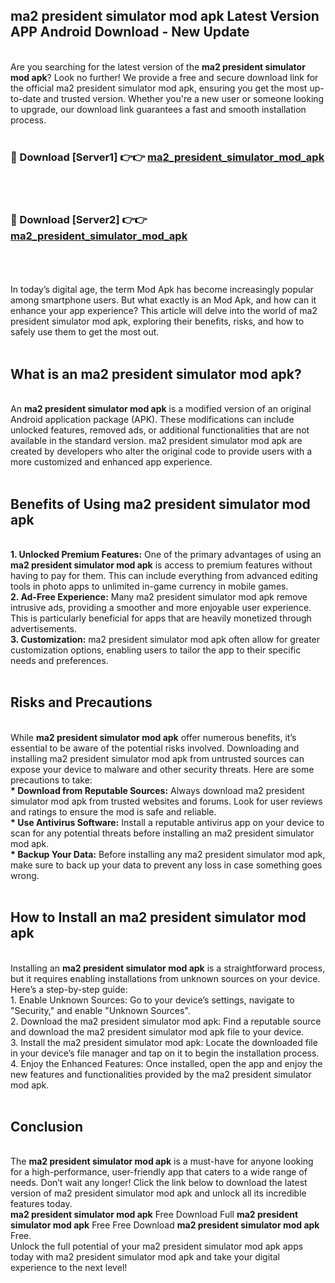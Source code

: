 ## ma2 president simulator mod apk Latest Version APP Android Download - New Update
<br>
Are you searching for the latest version of the <strong>ma2 president simulator mod apk</strong>? Look no further! We provide a free and secure download link for the official ma2 president simulator mod apk, ensuring you get the most up-to-date and trusted version. Whether you're a new user or someone looking to upgrade, our download link guarantees a fast and smooth installation process.
<br>
<br>
<h3>🔴 Download [Server1] 👉👉 <a href="https://modyolo.store/ma2+president+simulator+mod+apk">ma2_president_simulator_mod_apk</a></h3><br>
<br>
<h3>🔴 Download [Server2] 👉👉 <a href="https://modyolo.store/ma2+president+simulator+mod+apk">ma2_president_simulator_mod_apk</a></h3><br>
<br>
<br>
In today’s digital age, the term Mod Apk has become increasingly popular among smartphone users. But what exactly is an Mod Apk, and how can it enhance your app experience? This article will delve into the world of ma2 president simulator mod apk, exploring their benefits, risks, and how to safely use them to get the most out.
<br>
<br>
<h2>What is an ma2 president simulator mod apk?</h2>
<br>
An <strong>ma2 president simulator mod apk</strong> is a modified version of an original Android application package (APK). These modifications can include unlocked features, removed ads, or additional functionalities that are not available in the standard version. ma2 president simulator mod apk are created by developers who alter the original code to provide users with a more customized and enhanced app experience.
<br>
<br>
<h2>Benefits of Using ma2 president simulator mod apk</h2>
<br>
<strong> 1. Unlocked Premium Features:</strong> One of the primary advantages of using an <strong>ma2 president simulator mod apk</strong> is access to premium features without having to pay for them. This can include everything from advanced editing tools in photo apps to unlimited in-game currency in mobile games.
<br>
<strong> 2. Ad-Free Experience:</strong> Many ma2 president simulator mod apk remove intrusive ads, providing a smoother and more enjoyable user experience. This is particularly beneficial for apps that are heavily monetized through advertisements.
<br>
<strong> 3. Customization:</strong> ma2 president simulator mod apk often allow for greater customization options, enabling users to tailor the app to their specific needs and preferences.
<br>
<br>
<h2>Risks and Precautions</h2>
<br>
While <strong>ma2 president simulator mod apk</strong> offer numerous benefits, it’s essential to be aware of the potential risks involved. Downloading and installing ma2 president simulator mod apk from untrusted sources can expose your device to malware and other security threats. Here are some precautions to take:
<br>
<strong> * Download from Reputable Sources:</strong> Always download ma2 president simulator mod apk from trusted websites and forums. Look for user reviews and ratings to ensure the mod is safe and reliable.
<br>
<strong> * Use Antivirus Software:</strong> Install a reputable antivirus app on your device to scan for any potential threats before installing an ma2 president simulator mod apk.
<br>
<strong> * Backup Your Data:</strong> Before installing any ma2 president simulator mod apk, make sure to back up your data to prevent any loss in case something goes wrong.
<br>
<br>
<h2>How to Install an ma2 president simulator mod apk</h2>
<br>
Installing an <strong>ma2 president simulator mod apk</strong> is a straightforward process, but it requires enabling installations from unknown sources on your device. Here’s a step-by-step guide:
<br>
 1. Enable Unknown Sources: Go to your device’s settings, navigate to "Security," and enable "Unknown Sources".
<br>
 2. Download the ma2 president simulator mod apk: Find a reputable source and download the ma2 president simulator mod apk file to your device.
<br>
 3. Install the ma2 president simulator mod apk: Locate the downloaded file in your device’s file manager and tap on it to begin the installation process.
<br>
 4. Enjoy the Enhanced Features: Once installed, open the app and enjoy the new features and functionalities provided by the ma2 president simulator mod apk.
<br>
<br>
<h2><strong>Conclusion</strong></h2>
<br>
The <strong>ma2 president simulator mod apk</strong> is a must-have for anyone looking for a high-performance, user-friendly app that caters to a wide range of needs. Don’t wait any longer! Click the link below to download the latest version of ma2 president simulator mod apk and unlock all its incredible features today.
<br>
<strong>ma2 president simulator mod apk</strong> Free Download Full <strong>ma2 president simulator mod apk</strong> Free Free Download <strong>ma2 president simulator mod apk</strong> Free.
<br>
Unlock the full potential of your ma2 president simulator mod apk apps today with ma2 president simulator mod apk and take your digital experience to the next level!